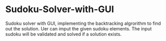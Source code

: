 # Sudoku-Solver-with-GUI
Sudoku solver with GUI, implementing the backtracking algrorithm to find out the solution. Uer can imput the given sudoku elements. The input sudoku will be validated and solved if a solution exists.

